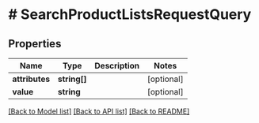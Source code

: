 # # SearchProductListsRequestQuery


## Properties


Name | Type | Description | Notes
------------ | ------------- | ------------- | -------------
**attributes**| **string[]** |   | [optional]
**value**| **string** |   | [optional]


[[Back to Model list]](../../README.md#models) [[Back to API list]](../../README.md#endpoints) [[Back to README]](../../README.md)